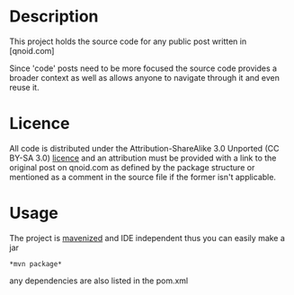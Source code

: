 # Description
This project holds the source code for any public post written in [qnoid.com]

Since 'code' posts need to be more focused the source code provides a broader
context as well as allows anyone to navigate through it and even reuse it.

# Licence
All code is distributed under the Attribution-ShareAlike 3.0 Unported 
(CC BY-SA 3.0) [licence][2] and an attribution must be provided with a link to 
the original post on qnoid.com as defined by the package structure or mentioned as a 
comment in the source file if the former isn't applicable.

# Usage
The project is [mavenized][3] and IDE independent thus you can easily make a jar

    *mvn package*
    
any dependencies are also listed in the pom.xml

[1]: http://qnoid.com
[3]: http://maven.apache.org/
[2]: http://creativecommons.org/licenses/by-sa/3.0/
